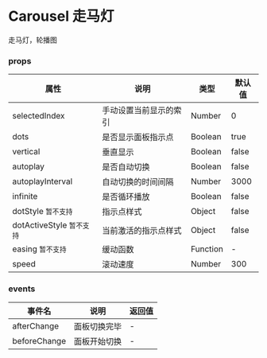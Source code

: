 # Carousel 走马灯

走马灯，轮播图


### props

| 属性 | 说明 | 类型 | 默认值 |
| --- | --- | --- | --- |
| selectedIndex | 手动设置当前显示的索引 | Number | 0 |
| dots | 是否显示面板指示点 | Boolean | true |
| vertical | 垂直显示 | Boolean | false |
| autoplay | 是否自动切换 | Boolean | false |
| autoplayInterval | 自动切换的时间间隔	| Number | 3000 |
| infinite | 是否循环播放 | Boolean | false |
| dotStyle `暂不支持` | 指示点样式  | Object | false |
| dotActiveStyle `暂不支持` | 当前激活的指示点样式  | Object | false |
| easing `暂不支持` | 缓动函数  | Function | - |
| speed | 滚动速度  | Number | 300 |


### events

| 事件名 | 说明 | 返回值 |
| --- | --- | --- |
| afterChange | 面板切换完毕 | - |
| beforeChange | 面板开始切换 | - |
